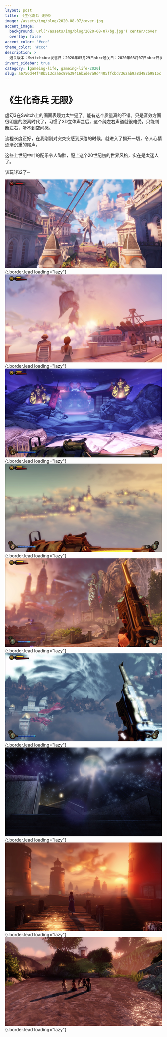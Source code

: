 ```yaml
---
layout: post
title: 《生化奇兵 无限》
image: /assets/img/blog/2020-08-07/cover.jpg
accent_image: 
  background: url('/assets/img/blog/2020-08-07/bg.jpg') center/cover
  overlay: false
accent_color: '#ccc'
theme_color: '#ccc'
description: >
  通关版本：Switch<br>发售日：2020年05月29日<br>通关日：2020年08月07日<br>开发商：Irrational Games<br>发行商：2K Games
invert_sidebar: true
category: [gameing-life, gameing-life-2020]
slug: a6756d44f48b513caa6c89a39416bade7a9d4405ffcbd7362ab9a8d482b9815c
---
```


# 《生化奇兵 无限》

虚幻3在Switch上的画面表现力太牛逼了，能有这个质量真的不错。只是音效方面很明显的脱离时代了，习惯了3D立体声之后，这个纯左右声道就很难受，只能判断左右，听不到空间感。

流程长度正好，在我刚刚对突突突感到厌倦的时候，就进入了揭开一切，令人心情逐渐沉重的尾声。

这些上世纪中叶的配乐令人陶醉，配上这个20世纪初的世界风格，实在是太迷人了。

该玩1和2了~


![](/assets/img/blog/2020-08-07/1.jpg){:.border.lead loading="lazy"}
![](/assets/img/blog/2020-08-07/2.jpg){:.border.lead loading="lazy"}
![](/assets/img/blog/2020-08-07/3.jpg){:.border.lead loading="lazy"}
![](/assets/img/blog/2020-08-07/4.jpg){:.border.lead loading="lazy"}
![](/assets/img/blog/2020-08-07/5.jpg){:.border.lead loading="lazy"}
![](/assets/img/blog/2020-08-07/6.jpg){:.border.lead loading="lazy"}
![](/assets/img/blog/2020-08-07/7.jpg){:.border.lead loading="lazy"}
![](/assets/img/blog/2020-08-07/8.jpg){:.border.lead loading="lazy"}
![](/assets/img/blog/2020-08-07/9.jpg){:.border.lead loading="lazy"}